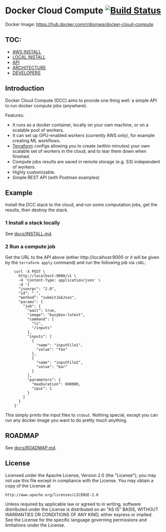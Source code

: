 # Docker Cloud Compute [![Build Status](https://travis-ci.org/dionjwa/docker-cloud-compute.svg?branch=master)](https://travis-ci.org/dionjwa/docker-cloud-compute)

Docker Image: https://hub.docker.com/r/dionjwa/docker-cloud-compute

## TOC:
 - [AWS INSTALL](etc/terraform/README.md)
 - [LOCAL INSTALL](docs/INSTALL.md)
 - [API](docs/API.md)
 - [ARCHITECTURE](docs/ARCHITECTURE.md)
 - [DEVELOPERS](docs/DEVELOPERS.md)

## Introduction

Docker Cloud Compute (DCC) aims to provide one thing well: a simple API to run docker compute jobs (anywhere).

Features:

- It runs as a docker container, locally on your own machine, or on a scalable pool of workers.
- It can set up GPU-enabled workers (currently AWS only), for example creating ML workflows.
- [Terraform](https://www.terraform.io/intro/index.html) configs allowing you to create (within minutes) your own scalable set of workers in the cloud, and to tear them down when finished.
- Compute jobs results are saved in remote storage (e.g. S3) independent of workers.
- Highly customizable.
- Simple REST API (with Postman examples)

## Example

Install the DCC stack to the cloud, and run some computation jobs, get the results, then destroy the stack.

### 1 Install a stack locally

See [docs/INSTALL.md](docs/INSTALL.md).

### 2 Run a compute job

Get the URL to the API above (either http://localhost:9000 or it will be given by the `terraform apply` command) and run the following job via `cURL`:

```
	curl -X POST \
	  http://localhost:9000/v1 \
	  -H 'Content-Type: application/json' \
	  -d '{
	  "jsonrpc": "2.0",
	  "id": "_",
	  "method": "submitJobJson",
	  "params": {
	    "job": {
	      "wait": true,
	      "image": "busybox:latest",
	      "command": [
	        "ls",
	        "/inputs"
	      ],
	      "inputs": [
	        {
	          "name": "inputFile1",
	          "value": "foo"
	        },
	        {
	          "name": "inputFile2",
	          "value": "bar"
	        }
	      ],
	      "parameters": {
	        "maxDuration": 600000,
	        "cpus": 1
	      }
	    }
	  }
	}'
```

This simply prints the input files to `stdout`. Nothing special, except you can run any docker image you want to do pretty much anything.

## ROADMAP

See [docs/ROADMAP.md](docs/ROADMAP.md).

## License

Licensed under the Apache License, Version 2.0 (the "License");
you may not use this file except in compliance with the License.
You may obtain a copy of the License at

    http://www.apache.org/licenses/LICENSE-2.0

Unless required by applicable law or agreed to in writing, software
distributed under the License is distributed on an "AS IS" BASIS,
WITHOUT WARRANTIES OR CONDITIONS OF ANY KIND, either express or implied.
See the License for the specific language governing permissions and
limitations under the License.
